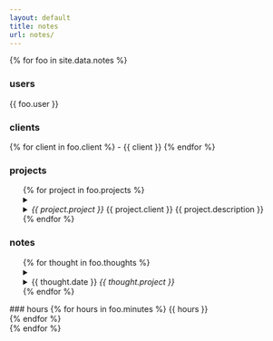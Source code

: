 ```yaml
---
layout: default
title: notes
url: notes/
---
```

{% for foo in site.data.notes %}  
<div class="fr">
   <h3>users</h3>  
   {{ foo.user }}  
</div>   
<div class="fl">
   <h3>clients</h3>  
   {% for client in foo.client %}
   - {{ client }}    
   {% endfor %}     
</div>   
<div>
   <h3>projects</h3>  
   <ul>
   {% for project in foo.projects %}  
   <details>   
      <summary>   
         <li><i>{{ project.project }} </i>{{ project.client }}<span class='date'> {{ project.description }}</span></li>      
      </summary>   
      {% for todo in project.todo %}  
      <li>{{ todo }}</li>  
      {% endfor %}     
   </details>  
   {% endfor %}  
   </ul>   
<div>   
<div>   
   <h3>notes</h3>  
<ul>
{% for thought in foo.thoughts %}  
<details>
   <summary>
      <li>{{ thought.date }}<i> {{ thought.project }}</i></li>  
   </summary>
   <li>{{ thought.note }}</li>  
   <br>    
</details>   
{% endfor %}  
</ul>
</div>   
<div>   
### hours  
{% for hours in foo.minutes %}  
{{ hours }}   
<br>  
{% endfor %}
<div>   
{% endfor %}
